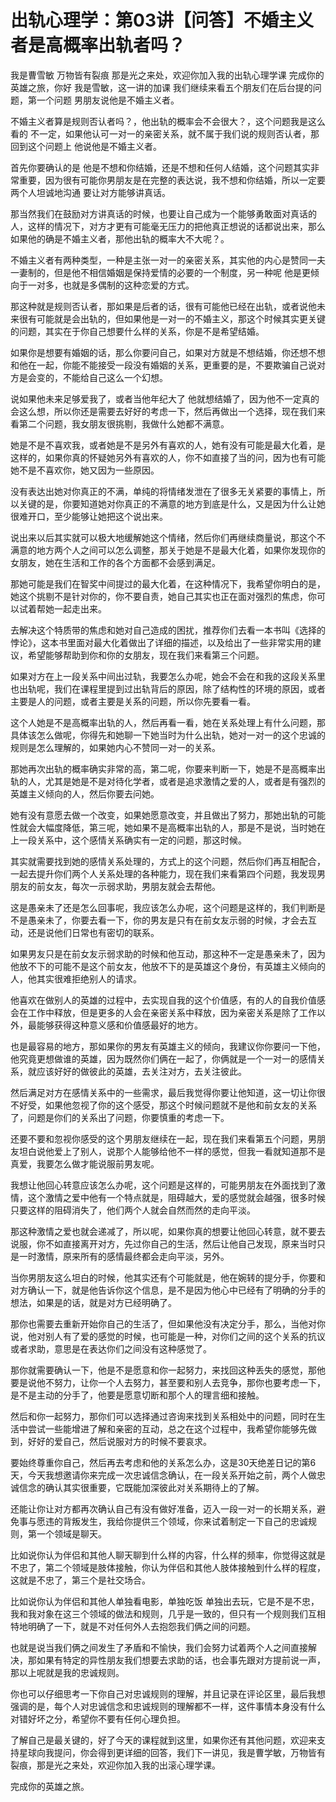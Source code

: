 # 出轨心理学：第03讲【问答】不婚主义者是高概率出轨者吗？

我是曹雪敏 万物皆有裂痕 那是光之来处，欢迎你加入我的出轨心理学课 完成你的英雄之旅，你好 我是雪敏，这一讲的加课 我们继续来看五个朋友们在后台提的问题，第一个问题 男朋友说他是不婚主义者。

不婚主义者算是规则否认者吗？，他出轨的概率会不会很大？，这个问题我是这么看的 不一定，如果他认可一对一的亲密关系，就不属于我们说的规则否认者，那回到这个问题上 他说他是不婚主义者。

首先你要确认的是 他是不想和你结婚，还是不想和任何人结婚，这个问题其实非常重要，因为很有可能你男朋友是在完整的表达说，我不想和你结婚，所以一定要两个人坦诚地沟通 要让对方能够讲真话。

那当然我们在鼓励对方讲真话的时候，也要让自己成为一个能够勇敢面对真话的人，这样的情况下，对方才更有可能毫无压力的把他真正想说的话都说出来，那么如果他的确是不婚主义者，那他出轨的概率大不大呢？。

不婚主义者有两种类型，一种是主张一对一的亲密关系，其实他的内心是赞同一夫一妻制的，但是他不相信婚姻是保持爱情的必要的一个制度，另一种呢 他是更倾向于一对多，也就是多偶制的这种恋爱的方式。

那这种就是规则否认者，那如果是后者的话，很有可能他已经在出轨，或者说他未来很有可能就是会出轨的，但如果他是一对一的不婚主义，那这个时候其实更关键的问题，其实在于你自己想要什么样的关系，你是不是希望结婚。

如果你是想要有婚姻的话，那么你要问自己，如果对方就是不想结婚，你还想不想和他在一起，你能不能接受一段没有婚姻的关系，更重要的是，不要欺骗自己说对方是会变的，不能给自己这么一个幻想。

说如果他未来足够爱我了，或者当他年纪大了 他就想结婚了，因为他不一定真的会这么想，所以你还是需要去好好的考虑一下，然后再做出一个选择，现在我们来看第二个问题，我女朋友很挑剔，我做什么她都不满意。

她是不是不喜欢我，或者她是不是另外有喜欢的人，她有没有可能是最大化着，是这样的，如果你真的怀疑她另外有喜欢的人，你不如直接了当的问，因为也有可能她不是不喜欢你，她又因为一些原因。

没有表达出她对你真正的不满，单纯的将情绪发泄在了很多无关紧要的事情上，所以关键的是，你要知道她对你真正的不满意的地方到底是什么，又是因为什么让她很难开口，至少能够让她把这个说出来。

说出来以后其实就可以极大地缓解她这个情绪，然后你们再继续商量说，那这个不满意的地方两个人之间可以怎么调整，那关于她是不是最大化着，如果你发现你的女朋友，她在生活和工作的各个方面都不会感到满足。

那她可能是我们在智奖中间提过的最大化着，在这种情况下，我希望你明白的是，她这个挑剔不是针对你的，你不要自责，她自己其实也正在面对强烈的焦虑，你可以试着帮她一起走出来。

去解决这个特质带的焦虑和她对自己造成的困扰，推荐你们去看一本书叫《选择的悖论》，这本书里面对最大化着做出了详细的描述，以及给出了一些非常实用的建议，希望能够帮助到你和你的女朋友，现在我们来看第三个问题。

如果对方在上一段关系中间出过轨，我要怎么办呢，她会不会在和我的这段关系里也出轨呢，我们在课程里提到过出轨背后的原因，除了结构性的环境的原因，或者主要是人的问题，或者主要是关系的问题，所以你先要看一看。

这个人她是不是高概率出轨的人，然后再看一看，她在关系处理上有什么问题，那具体该怎么做呢，你得先和她聊一下她当时为什么出轨，她对一对一的这个忠诚的规则是怎么理解的，如果她内心不赞同一对一的关系。

那她再次出轨的概率确实非常的高，第二呢，你要来判断一下，她是不是高概率出轨的人，尤其是她是不是对待化学者，或者是追求激情之爱的人，或者是有强烈的英雄主义倾向的人，然后你要去问她。

她有没有意愿去做一个改变，如果她愿意改变，并且做出了努力，那她出轨的可能性就会大幅度降低，第三呢，她如果不是高概率出轨的人，那是不是说，当时她在上一段关系中，这个感情关系确实有一定的问题，那这时候。

其实就需要找到她的感情关系处理的，方式上的这个问题，然后你们再互相配合，一起去提升你们两个人关系处理的各种能力，现在我们来看第四个问题，我发现男朋友的前女友，每次一示弱求助，男朋友就会去帮他。

这是愚亲未了还是怎么回事呢，我应该怎么办呢，这个问题是这样的，我们判断是不是愚亲未了，你要去看一下，你的男友是只有在前女友示弱的时候，才会去互动，还是说他们日常也有密切的联系。

如果男友只是在前女友示弱求助的时候和他互动，那这种不一定是愚亲未了，因为他放不下的可能不是这个前女友，他放不下的是英雄这个身份，有英雄主义倾向的人，他其实很难拒绝别人的请求。

他喜欢在做别人的英雄的过程中，去实现自我的这个价值感，有的人的自我价值感会在工作中释放，但是更多的人会在亲密关系中释放，因为亲密关系是除了工作以外，最能够获得这种意义感和价值感最好的地方。

也是最容易的地方，那如果你的男友有英雄主义的倾向，我建议你你要问一下他，他究竟更想做谁的英雄，因为既然你们俩在一起了，你俩就是一个一对一的感情关系，就应该好好的做彼此的英雄，去关注对方，去关注彼此。

然后满足对方在感情关系中的一些需求，最后我觉得你要让他知道，这一切让你很不好受，如果他忽视了你的这个感受，那这个时候问题就不是他和前女友的关系了，问题是你们的关系出了问题，你要慎重的考虑一下。

还要不要和忽视你感受的这个男朋友继续在一起，现在我们来看第五个问题，男朋友坦白说他爱上了别人，说那个人能够给他不一样的感觉，但我一看就知道那不是真爱，我要怎么做才能说服前男友呢。

我想让他回心转意应该怎么办呢，这个问题是这样的，可能男朋友在外面找到了激情，这个激情之爱中他有一个特点就是，阻碍越大，爱的感觉就会越强，很多时候只要这样的阻碍消失了，他们两个人就会自然而然的走向平淡。

那这种激情之爱也就会递减了，所以呢，如果你真的想要让他回心转意，就不要去说服，你不如直接离开对方，先过你自己的生活，然后让他自己发现，原来当时只是一时激情，原来所有的感情最终都会走向平淡，另外。

当你男朋友这么坦白的时候，他其实还有个可能就是，他在婉转的提分手，你要和对方确认一下，就是他告诉你这个信息，是不是因为他心中已经有了明确的分手的想法，如果是的话，就是对方已经明确了。

那你也需要去重新开始你自己的生活了，但如果他没有决定分手，那么，当他对你说，他对别人有了爱的感觉的时候，也可能是一种，对你们之间的这个关系的抗议或者求助，意思是在表达你们之间没有这种感觉了。

那你就需要确认一下，他是不是愿意和你一起努力，来找回这种丢失的感觉，那他要是说他不努力，让你一个人去努力，甚至要和别人去竞争，那你也要考虑一下，是不是主动的分手了，他要是愿意切断和那个人的理言细和接触。

然后和你一起努力，那你们可以选择通过咨询来找到关系相处中的问题，同时在生活中尝试一些能增进了解和亲密的互动，总之在这个过程中，我希望你能够先做到，好好的爱自己，然后说服对方的时候不要哀求。

要始终尊重你自己，然后再去考虑和他的关系怎么办，这是30天绝差日记的第6天，今天我想邀请你来完成一次忠诚信念确认，在一段关系开始之前，两个人做忠诚信念的确认其实很重要，它既能加深彼此对关系期待上的了解。

还能让你让对方都再次确认自己有没有做好准备，迈入一段一对一的长期关系，避免事与愿违的背叛发生，我给你提供三个领域，你来试着制定一下自己的忠诚规则，第一个领域是聊天。

比如说你认为伴侣和其他人聊天聊到什么样的内容，什么样的频率，你觉得这就是不忠了，第二个领域是肢体接触，你认为伴侣和其他人肢体接触到什么样的程度，这就是不忠了，第三个是社交场合。

比如说你认为伴侣和其他人单独看电影，单独吃饭 单独出去玩，它是不是不忠，我和我对象在这三个领域的做法和规则，几乎是一致的，但只有一个规则我们互相特地明确了一下，就是不对任何外人去抱怨我们俩之间的问题。

也就是说当我们俩之间发生了矛盾和不愉快，我们会努力试着两个人之间直接解决，那如果有特定的异性朋友我们想要去求助的话，也会事先跟对方提前说一声，那以上呢就是我的忠诚规则。

你也可以仔细思考一下你自己对忠诚规则的理解，并且记录在评论区里，最后我想强调的是，每个人对忠诚信念和忠诚规则的理解都不一样，这件事情本身没有什么对错好坏之分，希望你不要有任何心理负担。

了解自己是最关键的，好了今天的课程就到这里，如果你还有其他问题，欢迎来支持星球向我提问，你会得到更详细的回答，我们下一讲见，我是曹学敏，万物皆有裂痕，那是光之来处，欢迎你加入我的出滚心理学课。

完成你的英雄之旅。